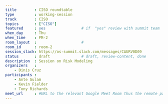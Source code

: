 ```yaml
---
title        : CISO roundtable
type         : working-session
track        : CISO
topics       : ["CISO"]
featured     : yes                # if  "yes" review with summit team
when_day     : Thu
when_time    : PM-2
room_layout  :                    #
room_id      : room-2
session_slack: https://os-summit.slack.com/messages/CAURV0D09
status       : draft              # draft, review-content, done
description  : Session on Risk Modeling
organizers   :
    - Dinis Cruz
participants :
    - Ante Gulam
    - Kevin Fielder
    - Tony Richards
meet_url     : #URL to the relevant Google Meet Room thus the remote participants can join a session
---
```


<!--(add intro)

## Why

## What

## Outcomes

## Who

## References-->
